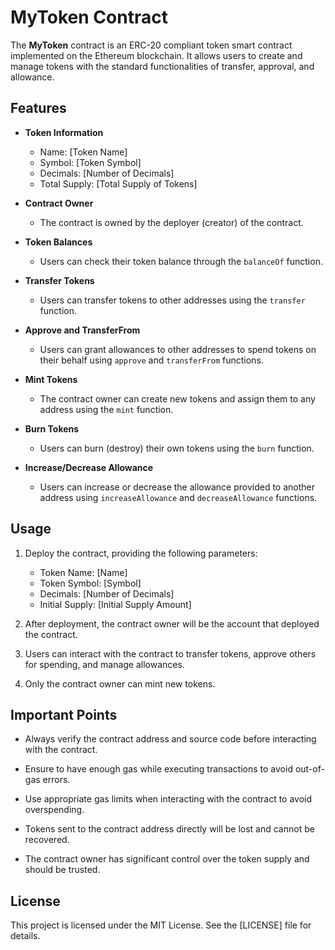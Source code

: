 # MyToken Contract

The **MyToken** contract is an ERC-20 compliant token smart contract implemented on the Ethereum blockchain. It allows users to create and manage tokens with the standard functionalities of transfer, approval, and allowance.

## Features

- **Token Information**
    - Name: [Token Name]
    - Symbol: [Token Symbol]
    - Decimals: [Number of Decimals]
    - Total Supply: [Total Supply of Tokens]

- **Contract Owner**
    - The contract is owned by the deployer (creator) of the contract.

- **Token Balances**
    - Users can check their token balance through the `balanceOf` function.

- **Transfer Tokens**
    - Users can transfer tokens to other addresses using the `transfer` function.

- **Approve and TransferFrom**
    - Users can grant allowances to other addresses to spend tokens on their behalf using `approve` and `transferFrom` functions.

- **Mint Tokens**
    - The contract owner can create new tokens and assign them to any address using the `mint` function.

- **Burn Tokens**
    - Users can burn (destroy) their own tokens using the `burn` function.

- **Increase/Decrease Allowance**
    - Users can increase or decrease the allowance provided to another address using `increaseAllowance` and `decreaseAllowance` functions.

## Usage

1. Deploy the contract, providing the following parameters:
   - Token Name: [Name]
   - Token Symbol: [Symbol]
   - Decimals: [Number of Decimals]
   - Initial Supply: [Initial Supply Amount]

2. After deployment, the contract owner will be the account that deployed the contract.

3. Users can interact with the contract to transfer tokens, approve others for spending, and manage allowances.

4. Only the contract owner can mint new tokens.

## Important Points

- Always verify the contract address and source code before interacting with the contract.

- Ensure to have enough gas while executing transactions to avoid out-of-gas errors.

- Use appropriate gas limits when interacting with the contract to avoid overspending.

- Tokens sent to the contract address directly will be lost and cannot be recovered.

- The contract owner has significant control over the token supply and should be trusted.

## License

This project is licensed under the MIT License. See the [LICENSE] file for details.